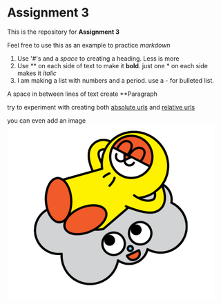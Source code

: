 # Assignment 3

This is the repository for **Assignment 3**

Feel free to use this as an example to practice *markdown* 

1. Use '#'s and a *space* to creating a heading. Less is more
2. Use ** on each side of text to make it **bold**. just one * on each side makes it *italic*
3. I am making a list with numbers and a period. use a - for bulleted list. 

A space in between lines of text create **Paragraph

try to experiment with creating both [absolute urls](https://github.com/coryMcKague/WebDesignHw/blob/bedf86494fc7243ed6874e29b5a2257d389b2319/Assignment2/ReadMe.md)
and
[relative urls](./ReadMe.md)

you can even add an image
![Alt text](imageExample.gif)